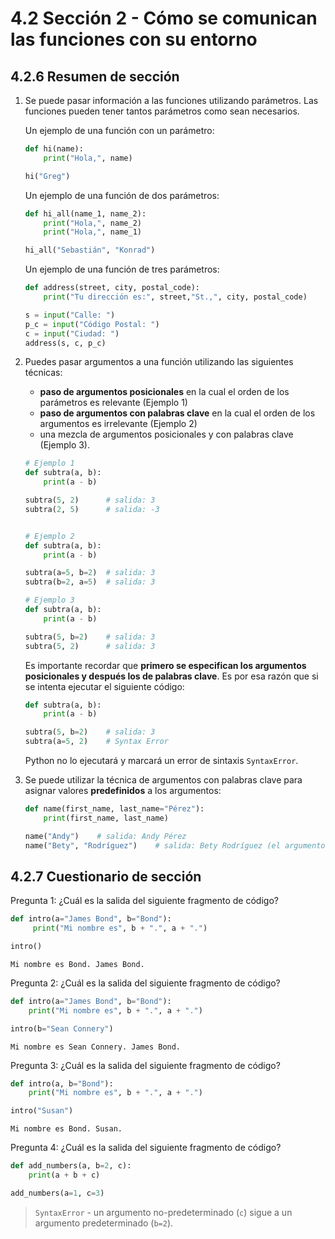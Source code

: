 # 4.2 Sección 2 - Cómo se comunican las funciones con su entorno

## 4.2.6 Resumen de sección

1. Se puede pasar información a las funciones utilizando parámetros. Las funciones pueden tener tantos parámetros como sean necesarios.

   Un ejemplo de una función con un parámetro:

   ```python
   def hi(name):
       print("Hola,", name)

   hi("Greg")
   ```

   Un ejemplo de una función de dos parámetros:

   ```python
   def hi_all(name_1, name_2):
       print("Hola,", name_2)
       print("Hola,", name_1)

   hi_all("Sebastián", "Konrad")
   ```

   Un ejemplo de una función de tres parámetros:

   ```python
   def address(street, city, postal_code):
       print("Tu dirección es:", street,"St.,", city, postal_code)

   s = input("Calle: ")
   p_c = input("Código Postal: ")
   c = input("Ciudad: ")
   address(s, c, p_c)
   ```

2. Puedes pasar argumentos a una función utilizando las siguientes técnicas:

   - **paso de argumentos posicionales** en la cual el orden de los parámetros es relevante (Ejemplo 1)
   - **paso de argumentos con palabras clave** en la cual el orden de los argumentos es irrelevante (Ejemplo 2)
   - una mezcla de argumentos posicionales y con palabras clave (Ejemplo 3).

   ```python
   # Ejemplo 1
   def subtra(a, b):
       print(a - b)

   subtra(5, 2)      # salida: 3
   subtra(2, 5)      # salida: -3


   # Ejemplo 2
   def subtra(a, b):
       print(a - b)

   subtra(a=5, b=2)  # salida: 3
   subtra(b=2, a=5)  # salida: 3

   # Ejemplo 3
   def subtra(a, b):
       print(a - b)

   subtra(5, b=2)    # salida: 3
   subtra(5, 2)      # salida: 3
   ```

   Es importante recordar que **primero se especifican los argumentos posicionales y después los de palabras clave**. Es por esa razón que si se intenta ejecutar el siguiente código:

   ```python
   def subtra(a, b):
       print(a - b)

   subtra(5, b=2)    # salida: 3
   subtra(a=5, 2)    # Syntax Error
   ```

   Python no lo ejecutará y marcará un error de sintaxis `SyntaxError`.

3. Se puede utilizar la técnica de argumentos con palabras clave para asignar valores **predefinidos** a los argumentos:

   ```python
   def name(first_name, last_name="Pérez"):
       print(first_name, last_name)

   name("Andy")    # salida: Andy Pérez
   name("Bety", "Rodríguez")    # salida: Bety Rodríguez (el argumento de palabra clave es reemplazado por "Rodríguez")
   ```

## 4.2.7 Cuestionario de sección

Pregunta 1: ¿Cuál es la salida del siguiente fragmento de código?

```python
def intro(a="James Bond", b="Bond"):
     print("Mi nombre es", b + ".", a + ".")

intro()
```

    Mi nombre es Bond. James Bond.

Pregunta 2: ¿Cuál es la salida del siguiente fragmento de código?

```python
def intro(a="James Bond", b="Bond"):
    print("Mi nombre es", b + ".", a + ".")

intro(b="Sean Connery")
```

    Mi nombre es Sean Connery. James Bond.

Pregunta 3: ¿Cuál es la salida del siguiente fragmento de código?

```python
def intro(a, b="Bond"):
    print("Mi nombre es", b + ".", a + ".")

intro("Susan")
```

    Mi nombre es Bond. Susan.

Pregunta 4: ¿Cuál es la salida del siguiente fragmento de código?

```python
def add_numbers(a, b=2, c):
    print(a + b + c)

add_numbers(a=1, c=3)
```

> `SyntaxError` - un argumento no-predeterminado (`c`) sigue a un argumento predeterminado (`b=2`).
